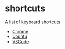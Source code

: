 # shortcuts

A list of keyboard shortcuts

- [Chrome](chrome.md)
- [Ubuntu](ubuntu.md)
- [VSCode](vscode.md)
